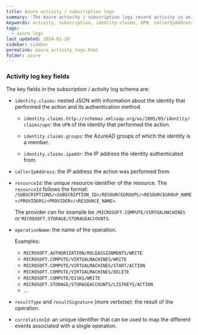 ```yaml
---
title: Azure activity / subscription logs
summary: 'The Azure activity / subscription logs record activity in an Azure subscription, such as resource modification, virtual machine creation and start, etc.'
keywords: activity, subscription, identity.claims, UPN, callerIpAddress, resourceId, operationName, correlationId
tags:
  - azure_logs
last_updated: 2024-01-28
sidebar: sidebar
permalink: azure_activity_logs.html
folder: azure
---
```


### Activity log key fields

The key fields in the subscription / activity log schema are:

  - `identity.claims`: nested JSON with information about the identity that
    performed the action and its authentication method.

     - `identity.claims.http://schemas.xmlsoap.org/ws/2005/05/identity/claims/upn`:
       the `UPN` of the identity that performed the action.

     - `identity.claims.groups`: the AzureAD groups of which the identity is a
       member.

    - `identity.claims.ipaddr`: the IP address the identity authenticated from.

  - `callerIpAddress`: the IP address the action was performed from.

  - `resourceId`: the unique resource identifier of the resource. The
    `resourceId` follows the format:
    `/SUBSCRIPTIONS/<SUBSCRIPTION_ID>/RESOURCEGROUPS/<RESOURCEGROUP_NAME>/PROVIDERS/<PROVIDER>/<RESOURCE_NAME>`.

    The provider can for example be `/MICROSOFT.COMPUTE/VIRTUALMACHINES` or
    `MICROSOFT.STORAGE/STORAGEACCOUNTS`.

  - `operationName`: the name of the operation.

    Examples:
      - `MICROSOFT.AUTHORIZATION/ROLEASSIGNMENTS/WRITE`
      - `MICROSOFT.COMPUTE/VIRTUALMACHINES/WRITE`
      - `MICROSOFT.COMPUTE/VIRTUALMACHINES/START/ACTION`
      - `MICROSOFT.COMPUTE/VIRTUALMACHINES/DELETE`
      - `MICROSOFT.COMPUTE/DISKS/WRITE`
      - `MICROSOFT.STORAGE/STORAGEACCOUNTS/LISTKEYS/ACTION`
      - ...

  - `resultType` and `resultSignature` (more verbose): the result of the operation.

  - `correlationId`: an unique identifier that can be used to map the different
    events associated with a single operation.
